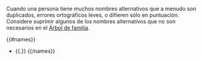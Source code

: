 Cuando una persona tiene muchos nombres alternativos que a menudo son duplicados, errores ortográficos leves, o difieren sólo en puntuación.
Considere suprimir algunos de los nombres alternativos que no son necesarios en el [Árbol de familia](https://familysearch.org/tree/#view=ancestor&person={{pid}}).

{{#names}}
* {{.}}
{{/names}}